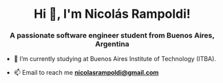 <h1 align="center">Hi 👋, I'm Nicolás Rampoldi!</h1>
<h3 align="center">A passionate software engineer student from Buenos Aires, Argentina</h3>

- 🔭 I’m currently studying at Buenos Aires Institute of Technology (ITBA).

- 📫 Email to reach me **nicolasrampoldi@gmail.com**
